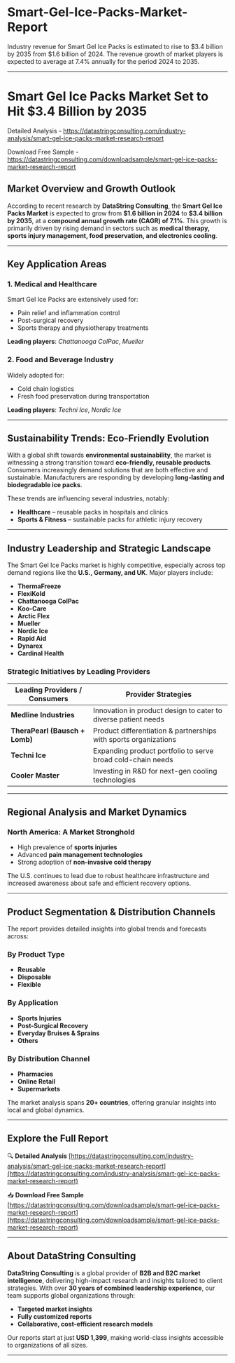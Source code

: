 # Smart-Gel-Ice-Packs-Market-Report

Industry revenue for Smart Gel Ice Packs is estimated to rise to $3.4 billion by 2035 from $1.6 billion of 2024. The revenue growth of market players is expected to average at 7.4% annually for the period 2024 to 2035.


---

# **Smart Gel Ice Packs Market Set to Hit \$3.4 Billion by 2035**

Detailed Analysis - https://datastringconsulting.com/industry-analysis/smart-gel-ice-packs-market-research-report

Download Free Sample - https://datastringconsulting.com/downloadsample/smart-gel-ice-packs-market-research-report

## **Market Overview and Growth Outlook**

According to recent research by **DataString Consulting**, the **Smart Gel Ice Packs Market** is expected to grow from **\$1.6 billion in 2024** to **\$3.4 billion by 2035**, at a **compound annual growth rate (CAGR) of 7.1%**. This growth is primarily driven by rising demand in sectors such as **medical therapy, sports injury management, food preservation, and electronics cooling**.

---

## **Key Application Areas**

### **1. Medical and Healthcare**

Smart Gel Ice Packs are extensively used for:

* Pain relief and inflammation control
* Post-surgical recovery
* Sports therapy and physiotherapy treatments

**Leading players**: *Chattanooga ColPac*, *Mueller*

### **2. Food and Beverage Industry**

Widely adopted for:

* Cold chain logistics
* Fresh food preservation during transportation

**Leading players**: *Techni Ice*, *Nordic Ice*

---

## **Sustainability Trends: Eco-Friendly Evolution**

With a global shift towards **environmental sustainability**, the market is witnessing a strong transition toward **eco-friendly, reusable products**. Consumers increasingly demand solutions that are both effective and sustainable. Manufacturers are responding by developing **long-lasting and biodegradable ice packs**.

These trends are influencing several industries, notably:

* **Healthcare** – reusable packs in hospitals and clinics
* **Sports & Fitness** – sustainable packs for athletic injury recovery

---

## **Industry Leadership and Strategic Landscape**

The Smart Gel Ice Packs market is highly competitive, especially across top demand regions like the **U.S., Germany, and UK**. Major players include:

* **ThermaFreeze**
* **FlexiKold**
* **Chattanooga ColPac**
* **Koo-Care**
* **Arctic Flex**
* **Mueller**
* **Nordic Ice**
* **Rapid Aid**
* **Dynarex**
* **Cardinal Health**

### **Strategic Initiatives by Leading Providers**

| **Leading Providers / Consumers** | **Provider Strategies**                                          |
| --------------------------------- | ---------------------------------------------------------------- |
| **Medline Industries**            | Innovation in product design to cater to diverse patient needs   |
| **TheraPearl (Bausch + Lomb)**    | Product differentiation & partnerships with sports organizations |
| **Techni Ice**                    | Expanding product portfolio to serve broad cold-chain needs      |
| **Cooler Master**                 | Investing in R\&D for next-gen cooling technologies              |

---

## **Regional Analysis and Market Dynamics**

### **North America: A Market Stronghold**

* High prevalence of **sports injuries**
* Advanced **pain management technologies**
* Strong adoption of **non-invasive cold therapy**

The U.S. continues to lead due to robust healthcare infrastructure and increased awareness about safe and efficient recovery options.

---

## **Product Segmentation & Distribution Channels**

The report provides detailed insights into global trends and forecasts across:

### **By Product Type**

* **Reusable**
* **Disposable**
* **Flexible**

### **By Application**

* **Sports Injuries**
* **Post-Surgical Recovery**
* **Everyday Bruises & Sprains**
* **Others**

### **By Distribution Channel**

* **Pharmacies**
* **Online Retail**
* **Supermarkets**

The market analysis spans **20+ countries**, offering granular insights into local and global dynamics.

---

## **Explore the Full Report**

🔍 **Detailed Analysis**
[https://datastringconsulting.com/industry-analysis/smart-gel-ice-packs-market-research-report](https://datastringconsulting.com/industry-analysis/smart-gel-ice-packs-market-research-report)

📥 **Download Free Sample**
[https://datastringconsulting.com/downloadsample/smart-gel-ice-packs-market-research-report](https://datastringconsulting.com/downloadsample/smart-gel-ice-packs-market-research-report)

---

## **About DataString Consulting**

**DataString Consulting** is a global provider of **B2B and B2C market intelligence**, delivering high-impact research and insights tailored to client strategies. With over **30 years of combined leadership experience**, our team supports global organizations through:

* **Targeted market insights**
* **Fully customized reports**
* **Collaborative, cost-efficient research models**

Our reports start at just **USD 1,399**, making world-class insights accessible to organizations of all sizes.

---

